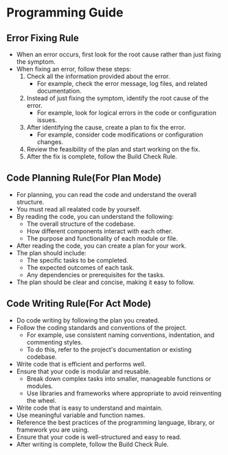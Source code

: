 # Programming Guide

## Error Fixing Rule

- When an error occurs, first look for the root cause rather than just fixing the symptom.
- When fixing an error, follow these steps:
  1. Check all the information provided about the error.
     - For example, check the error message, log files, and related documentation.
  2. Instead of just fixing the symptom, identify the root cause of the error.
     - For example, look for logical errors in the code or configuration issues.
  3. After identifying the cause, create a plan to fix the error.
     - For example, consider code modifications or configuration changes.
  4. Review the feasibility of the plan and start working on the fix.
  5. After the fix is complete, follow the Build Check Rule.

## Code Planning Rule(For Plan Mode)

- For planning, you can read the code and understand the overall structure.
- You must read all realated code by yourself.
- By reading the code, you can understand the following:
  - The overall structure of the codebase.
  - How different components interact with each other.
  - The purpose and functionality of each module or file.
- After reading the code, you can create a plan for your work.
- The plan should include:
  - The specific tasks to be completed.
  - The expected outcomes of each task.
  - Any dependencies or prerequisites for the tasks.
- The plan should be clear and concise, making it easy to follow.

## Code Writing Rule(For Act Mode)

- Do code writing by following the plan you created.
- Follow the coding standards and conventions of the project.
  - For example, use consistent naming conventions, indentation, and commenting styles.
  - To do this, refer to the project's documentation or existing codebase.
- Write code that is efficient and performs well.
- Ensure that your code is modular and reusable.
  - Break down complex tasks into smaller, manageable functions or modules.
  - Use libraries and frameworks where appropriate to avoid reinventing the wheel.
- Write code that is easy to understand and maintain.
- Use meaningful variable and function names.
- Reference the best practices of the programming language, library, or framework you are using.
- Ensure that your code is well-structured and easy to read.
- After writing is complete, follow the Build Check Rule.